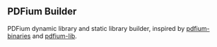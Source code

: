 PDFium Builder
--------------

PDFium dynamic library and static library builder, inspired by [pdfium-binaries] and [pdfium-lib].

[pdfium-binaries]: https://github.com/bblanchon/pdfium-binaries 
[pdfium-lib]: https://github.com/paulocoutinhox/pdfium-lib
